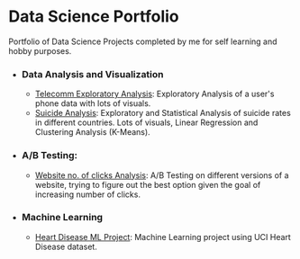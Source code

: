 # Data Science Portfolio
Portfolio of Data Science Projects completed by me for self learning and hobby purposes.

- ### Data Analysis and Visualization
	- [Telecomm Exploratory Analysis](https://github.com/renoneto/data-science-portfolio/blob/master/telecomm-exploratory-analysis.ipynb): Exploratory Analysis of a user's phone data with lots of visuals.
	- [Suicide Analysis](https://github.com/renoneto/data-science-portfolio/blob/master/suicide_analysis.ipynb): Exploratory and Statistical Analysis of suicide rates in different countries. Lots of visuals, Linear Regression and Clustering Analysis (K-Means).

- ### A/B Testing:
	- [Website no. of clicks Analysis](https://github.com/renoneto/data-science-portfolio/blob/master/A.B%20Testing.ipynb): A/B Testing on different versions of a website, trying to figure out the best option given the goal of increasing number of clicks.

- ### Machine Learning
	- [Heart Disease ML Project](https://github.com/renoneto/data-science-portfolio/blob/master/machine-learning-heart-disease.ipynb): Machine Learning project using UCI Heart Disease dataset.
